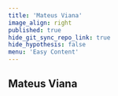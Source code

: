 ```yaml
---
title: 'Mateus Viana'
image_align: right
published: true
hide_git_sync_repo_link: true
hide_hypothesis: false
menu: 'Easy Content'
---
```


## Mateus Viana